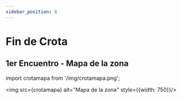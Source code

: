```yaml
---
sidebar_position: 8
---
```


# Fin de Crota

## 1er Encuentro - Mapa de la zona

import crotamapa from '/img/crotamapa.png';

<img src={crotamapa} alt="Mapa de la zona" style={{width: 750}}/>